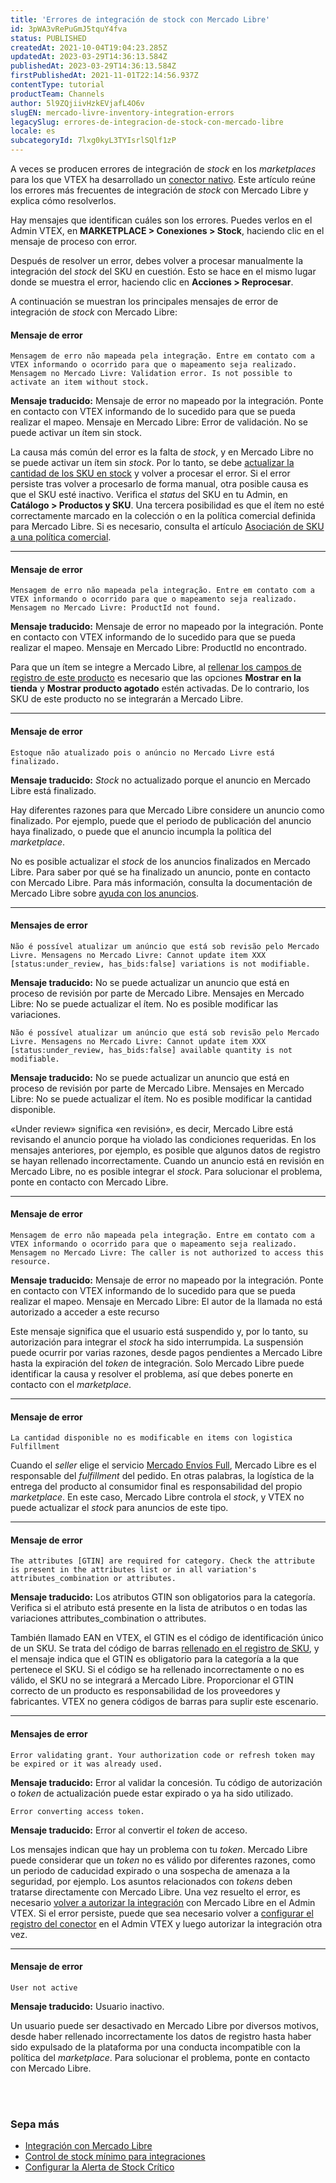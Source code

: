 ```yaml
---
title: 'Errores de integración de stock con Mercado Libre'
id: 3pWA3vRePuGmJ5tquY4fva
status: PUBLISHED
createdAt: 2021-10-04T19:04:23.285Z
updatedAt: 2023-03-29T14:36:13.584Z
publishedAt: 2023-03-29T14:36:13.584Z
firstPublishedAt: 2021-11-01T22:14:56.937Z
contentType: tutorial
productTeam: Channels
author: 5l9ZQjiivHzkEVjafL4O6v
slugEN: mercado-livre-inventory-integration-errors
legacySlug: errores-de-integracion-de-stock-con-mercado-libre
locale: es
subcategoryId: 7lxg0kyL3TYIsrlSQlf1zP
---
```


A veces se producen errores de integración de _stock_ en los _marketplaces_ para los que VTEX ha desarrollado un [conector nativo](/es/tutorial/estrategias-de-marketplace-na-vtex--tutorials_402#integrado-con-un-conector-nativo-vtex). Este artículo reúne los errores más frecuentes de integración de _stock_ con Mercado Libre y explica cómo resolverlos.

Hay mensajes que identifican cuáles son los errores. Puedes verlos en el Admin VTEX, en **MARKETPLACE > Conexiones > Stock**, haciendo clic en el mensaje de proceso con error.

Después de resolver un error, debes volver a procesar manualmente la integración del _stock_ del SKU en cuestión. Esto se hace en el mismo lugar donde se muestra el error, haciendo clic en **Acciones > Reprocesar**.

A continuación se muestran los principales mensajes de error de integración de _stock_ con Mercado Libre: 

#### Mensaje de error

`Mensagem de erro não mapeada pela integração. Entre em contato com a VTEX informando o ocorrido para que o mapeamento seja realizado. Mensagem no Mercado Livre: Validation error. Is not possible to activate an item without stock.`

**Mensaje traducido:** Mensaje de error no mapeado por la integración. Ponte en contacto con VTEX informando de lo sucedido para que se pueda realizar el mapeo. Mensaje en Mercado Libre: Error de validación. No se puede activar un ítem sin stock.

La causa más común del error es la falta de _stock_, y en Mercado Libre no se puede activar un ítem sin _stock_. Por lo tanto, se debe [actualizar la cantidad de los SKU en stock](/es/tutorial/como-atualizar-estoque--2MDwYV1COA6YuoiY22AyGo) y volver a procesar el error. Si el error persiste tras volver a procesarlo de forma manual, otra posible causa es que el SKU esté inactivo. Verifica el _status_ del SKU en tu Admin, en **Catálogo > Productos y SKU**. Una tercera posibilidad es que el ítem no esté correctamente marcado en la colección o en la política comercial definida para Mercado Libre. Si es necesario, consulta el artículo [Asociación de SKU a una política comercial](/es/tutorial/associacao-de-sku-a-politica-comercial--1qFAiybogHCStRO65sy4vb).

___

#### Mensaje de error

`Mensagem de erro não mapeada pela integração. Entre em contato com a VTEX informando o ocorrido para que o mapeamento seja realizado. Mensagem no Mercado Livre: ProductId not found.`

**Mensaje traducido:** Mensaje de error no mapeado por la integración. Ponte en contacto con VTEX informando de lo sucedido para que se pueda realizar el mapeo. Mensaje en Mercado Libre: ProductId no encontrado.

Para que un ítem se integre a Mercado Libre, al [rellenar los campos de registro de este producto](/es/tutorial/campos-de-cadastro-de-produto--4dYXWIK3zyS8IceKkQseke) es necesario que las opciones **Mostrar en la tienda** y **Mostrar producto agotado** estén activadas. De lo contrario, los SKU de este producto no se integrarán a Mercado Libre.

____

#### Mensaje de error

`Estoque não atualizado pois o anúncio no Mercado Livre está finalizado.`

**Mensaje traducido:** _Stock_ no actualizado porque el anuncio en Mercado Libre está finalizado.

Hay diferentes razones para que Mercado Libre considere un anuncio como finalizado. Por ejemplo, puede que el periodo de publicación del anuncio haya finalizado, o puede que el anuncio incumpla la política del _marketplace_.

No es posible actualizar el _stock_ de los anuncios finalizados en Mercado Libre. Para saber por qué se ha finalizado un anuncio, ponte en contacto con Mercado Libre. Para más información, consulta la documentación de Mercado Libre sobre [ayuda con los anuncios](https://www.mercadolibre.com.ar/ayuda/Publicaciones_644).

____

#### Mensajes de error

`Não é possível atualizar um anúncio que está sob revisão pelo Mercado Livre. Mensagens no Mercado Livre: Cannot update item XXX [status:under_review, has_bids:false] variations is not modifiable.`

**Mensaje traducido:** No se puede actualizar un anuncio que está en proceso de revisión por parte de Mercado Libre. Mensajes en Mercado Libre: No se puede actualizar el ítem. No es posible modificar las variaciones.

`Não é possível atualizar um anúncio que está sob revisão pelo Mercado Livre. Mensagens no Mercado Livre: Cannot update item XXX [status:under_review, has_bids:false] available quantity is not modifiable.`

**Mensaje traducido:** No se puede actualizar un anuncio que está en proceso de revisión por parte de Mercado Libre. Mensajes en Mercado Libre: No se puede actualizar el ítem. No es posible modificar la cantidad disponible.

«Under review» significa «en revisión», es decir, Mercado Libre está revisando el anuncio porque ha violado las condiciones requeridas. En los mensajes anteriores, por ejemplo, es posible que algunos datos de registro se hayan rellenado incorrectamente. Cuando un anuncio está en revisión en Mercado Libre, no es posible integrar el _stock_. Para solucionar el problema, ponte en contacto con Mercado Libre.

____

#### Mensaje de error

`Mensagem de erro não mapeada pela integração. Entre em contato com a VTEX informando o ocorrido para que o mapeamento seja realizado. Mensagem no Mercado Livre: The caller is not authorized to access this resource.`

**Mensaje traducido:** Mensaje de error no mapeado por la integración. Ponte en contacto con VTEX informando de lo sucedido para que se pueda realizar el mapeo. Mensaje en Mercado Libre: El autor de la llamada no está autorizado a acceder a este recurso

Este mensaje significa que el usuario está suspendido y, por lo tanto, su autorización para integrar el _stock_ ha sido interrumpida. La suspensión puede ocurrir por varias razones, desde pagos pendientes a Mercado Libre hasta la expiración del _token_ de integración. Solo Mercado Libre puede identificar la causa y resolver el problema, así que debes ponerte en contacto con el _marketplace_.

____

#### Mensaje de error

`La cantidad disponible no es modificable en items con logistica Fulfillment`

Cuando el _seller_ elige el servicio [Mercado Envíos Full](/es/tracks/configurar-integracao-do-mercado-livre--2YfvI3Jxe0CGIKoWIGQEIq/4551ZlEQI8qmiSWieigoKy#mercado-envios-full), Mercado Libre es el responsable del _fulfillment_ del pedido. En otras palabras, la logística de la entrega del producto al consumidor final es responsabilidad del propio _marketplace_. En este caso, Mercado Libre controla el _stock_, y VTEX no puede actualizar el _stock_ para anuncios de este tipo.

____

#### Mensaje de error

`The attributes [GTIN] are required for category. Check the attribute is present in the attributes list or in all variation's attributes_combination or attributes.`

**Mensaje traducido:** Los atributos GTIN son obligatorios para la categoría. Verifica si el atributo está presente en la lista de atributos o en todas las variaciones attributes_combination o attributes.

También llamado EAN en VTEX, el GTIN es el código de identificación único de un SKU. Se trata del código de barras [rellenado en el registro de SKU](/es/tutorial/campos-de-cadastro-de-sku--21DDItuEQc6mseiW8EakcY), y el mensaje indica que el GTIN es obligatorio para la categoría a la que pertenece el SKU. Si el código se ha rellenado incorrectamente o no es válido, el SKU no se integrará a Mercado Libre. Proporcionar el GTIN correcto de un producto es responsabilidad de los proveedores y fabricantes. VTEX no genera códigos de barras para suplir este escenario.

____

#### Mensajes de error

`Error validating grant. Your authorization code or refresh token may be expired or it was already used.`

**Mensaje traducido:** Error al validar la concesión. Tu código de autorización o _token_ de actualización puede estar expirado o ya ha sido utilizado.

`Error converting access token.`

**Mensaje traducido:** Error al convertir el _token_ de acceso.

Los mensajes indican que hay un problema con tu _token_. Mercado Libre puede considerar que un _token_ no es válido por diferentes razones, como un periodo de caducidad expirado o una sospecha de amenaza a la seguridad, por ejemplo. Los asuntos relacionados con _tokens_ deben tratarse directamente con Mercado Libre. Una vez resuelto el error, es necesario [volver a autorizar la integración](/es/tracks/configurar-integracao-do-mercado-livre--2YfvI3Jxe0CGIKoWIGQEIq/4leBEAd22Icm46kGeiGgak) con Mercado Libre en el Admin VTEX. Si el error persiste, puede que sea necesario volver a [configurar el registro del conector](/es/tracks/configurar-integracao-do-mercado-livre--2YfvI3Jxe0CGIKoWIGQEIq/4YvYdgICMosaEgISOYogsi) en el Admin VTEX y luego autorizar la integración otra vez.

____

#### Mensaje de error

`User not active`

**Mensaje traducido:** Usuario inactivo.

Un usuario puede ser desactivado en Mercado Libre por diversos motivos, desde haber rellenado incorrectamente los datos de registro hasta haber sido expulsado de la plataforma por una conducta incompatible con la política del _marketplace_. Para solucionar el problema, ponte en contacto con Mercado Libre.

<br></br>
### Sepa más

- [Integración con Mercado Libre](/es/tracks/configurar-integracao-do-mercado-livre--2YfvI3Jxe0CGIKoWIGQEIq)
- [Control de stock mínimo para integraciones](/es/tutorial/controle-de-estoque-minimo-para-integracoes--5hvUNIiSeJ5QCaZQYpYf1D)
- [Configurar la Alerta de Stock Crítico](/es/tutorial/configurar-o-alerta-de-estoque-critico--6FD0GHeQPCsKIMgkQ88SGu)
